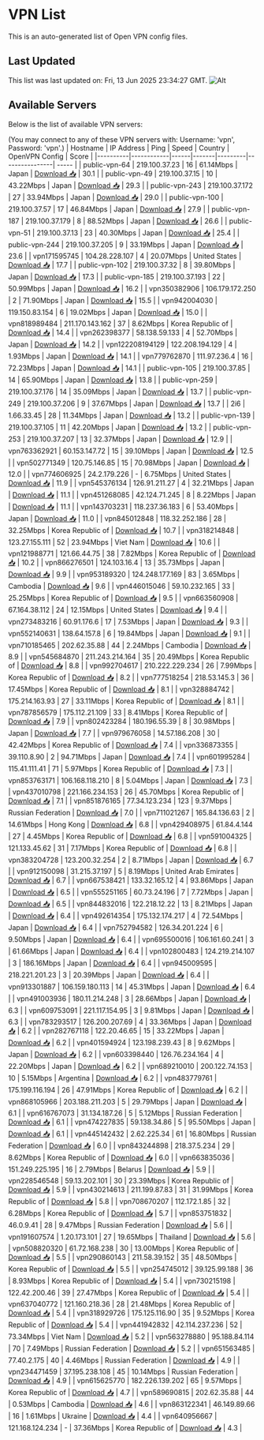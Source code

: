 # VPN List

This is an auto-generated list of Open VPN config files.

## Last Updated

This list was last updated on: Fri, 13 Jun 2025 23:34:27 GMT.
![Alt](https://repobeats.axiom.co/api/embed/186b98318ef1479477931607c1ad7d823f12451f.svg "Repobeats analytics image")

## Available Servers

Below is the list of available VPN servers:

(You may connect to any of these VPN servers with: Username: 'vpn', Password: 'vpn'.)
| Hostname | IP Address | Ping | Speed | Country | OpenVPN Config | Score |
|----------|------------|------|-------|---------|----------------| ----- |
| public-vpn-64 | 219.100.37.23 | 16 | 61.14Mbps | Japan | [Download 📥](./configs/server_0_JP.ovpn) | 30.1 |
| public-vpn-49 | 219.100.37.15 | 10 | 43.22Mbps | Japan | [Download 📥](./configs/server_1_JP.ovpn) | 29.3 |
| public-vpn-243 | 219.100.37.172 | 27 | 33.94Mbps | Japan | [Download 📥](./configs/server_2_JP.ovpn) | 29.0 |
| public-vpn-100 | 219.100.37.57 | 17 | 46.84Mbps | Japan | [Download 📥](./configs/server_3_JP.ovpn) | 27.9 |
| public-vpn-187 | 219.100.37.179 | 8 | 88.52Mbps | Japan | [Download 📥](./configs/server_4_JP.ovpn) | 26.6 |
| public-vpn-51 | 219.100.37.13 | 23 | 40.30Mbps | Japan | [Download 📥](./configs/server_5_JP.ovpn) | 25.4 |
| public-vpn-244 | 219.100.37.205 | 9 | 33.19Mbps | Japan | [Download 📥](./configs/server_6_JP.ovpn) | 23.6 |
| vpn171595745 | 104.28.228.107 | 4 | 20.07Mbps | United States | [Download 📥](./configs/server_7_US.ovpn) | 17.7 |
| public-vpn-102 | 219.100.37.32 | 8 | 39.80Mbps | Japan | [Download 📥](./configs/server_8_JP.ovpn) | 17.3 |
| public-vpn-185 | 219.100.37.193 | 22 | 50.99Mbps | Japan | [Download 📥](./configs/server_9_JP.ovpn) | 16.2 |
| vpn350382906 | 106.179.172.250 | 2 | 71.90Mbps | Japan | [Download 📥](./configs/server_10_JP.ovpn) | 15.5 |
| vpn942004030 | 119.150.83.154 | 6 | 19.02Mbps | Japan | [Download 📥](./configs/server_11_JP.ovpn) | 15.0 |
| vpn818989484 | 211.170.143.162 | 37 | 8.62Mbps | Korea Republic of | [Download 📥](./configs/server_12_KR.ovpn) | 14.4 |
| vpn262398377 | 58.138.59.133 | 4 | 52.70Mbps | Japan | [Download 📥](./configs/server_13_JP.ovpn) | 14.2 |
| vpn122208194129 | 122.208.194.129 | 4 | 1.93Mbps | Japan | [Download 📥](./configs/server_14_JP.ovpn) | 14.1 |
| vpn779762870 | 111.97.236.4 | 16 | 72.23Mbps | Japan | [Download 📥](./configs/server_15_JP.ovpn) | 14.1 |
| public-vpn-105 | 219.100.37.85 | 14 | 65.90Mbps | Japan | [Download 📥](./configs/server_16_JP.ovpn) | 13.8 |
| public-vpn-259 | 219.100.37.176 | 14 | 35.09Mbps | Japan | [Download 📥](./configs/server_17_JP.ovpn) | 13.7 |
| public-vpn-249 | 219.100.37.206 | 9 | 37.67Mbps | Japan | [Download 📥](./configs/server_18_JP.ovpn) | 13.7 |
| 2i6 | 1.66.33.45 | 28 | 11.34Mbps | Japan | [Download 📥](./configs/server_19_JP.ovpn) | 13.2 |
| public-vpn-139 | 219.100.37.105 | 11 | 42.20Mbps | Japan | [Download 📥](./configs/server_20_JP.ovpn) | 13.2 |
| public-vpn-253 | 219.100.37.207 | 13 | 32.37Mbps | Japan | [Download 📥](./configs/server_21_JP.ovpn) | 12.9 |
| vpn763362921 | 60.153.147.72 | 15 | 39.10Mbps | Japan | [Download 📥](./configs/server_22_JP.ovpn) | 12.5 |
| vpn502771349 | 120.75.146.85 | 15 | 70.98Mbps | Japan | [Download 📥](./configs/server_23_JP.ovpn) | 12.0 |
| vpn774606925 | 24.2.179.226 | - | 6.75Mbps | United States | [Download 📥](./configs/server_24_US.ovpn) | 11.9 |
| vpn545376134 | 126.91.211.27 | 4 | 32.21Mbps | Japan | [Download 📥](./configs/server_25_JP.ovpn) | 11.1 |
| vpn451268085 | 42.124.71.245 | 8 | 8.22Mbps | Japan | [Download 📥](./configs/server_26_JP.ovpn) | 11.1 |
| vpn143703231 | 118.237.36.183 | 6 | 53.40Mbps | Japan | [Download 📥](./configs/server_27_JP.ovpn) | 11.0 |
| vpn845012848 | 118.32.252.186 | 28 | 32.25Mbps | Korea Republic of | [Download 📥](./configs/server_28_KR.ovpn) | 10.7 |
| vpn318214848 | 123.27.155.111 | 52 | 23.94Mbps | Viet Nam | [Download 📥](./configs/server_29_VN.ovpn) | 10.6 |
| vpn121988771 | 121.66.44.75 | 38 | 7.82Mbps | Korea Republic of | [Download 📥](./configs/server_30_KR.ovpn) | 10.2 |
| vpn866276501 | 124.103.16.4 | 13 | 35.73Mbps | Japan | [Download 📥](./configs/server_31_JP.ovpn) | 9.9 |
| vpn953189320 | 124.248.177.169 | 83 | 3.65Mbps | Cambodia | [Download 📥](./configs/server_32_KH.ovpn) | 9.6 |
| vpn446015046 | 59.10.232.165 | 33 | 25.25Mbps | Korea Republic of | [Download 📥](./configs/server_33_KR.ovpn) | 9.5 |
| vpn663560908 | 67.164.38.112 | 24 | 12.15Mbps | United States | [Download 📥](./configs/server_34_US.ovpn) | 9.4 |
| vpn273483216 | 60.91.176.6 | 17 | 7.53Mbps | Japan | [Download 📥](./configs/server_35_JP.ovpn) | 9.3 |
| vpn552140631 | 138.64.157.8 | 6 | 19.84Mbps | Japan | [Download 📥](./configs/server_36_JP.ovpn) | 9.1 |
| vpn710185465 | 202.62.35.88 | 44 | 2.24Mbps | Cambodia | [Download 📥](./configs/server_37_KH.ovpn) | 8.9 |
| vpn545684870 | 211.243.214.164 | 35 | 20.49Mbps | Korea Republic of | [Download 📥](./configs/server_38_KR.ovpn) | 8.8 |
| vpn992704617 | 210.222.229.234 | 26 | 7.99Mbps | Korea Republic of | [Download 📥](./configs/server_39_KR.ovpn) | 8.2 |
| vpn777518254 | 218.53.145.3 | 36 | 17.45Mbps | Korea Republic of | [Download 📥](./configs/server_40_KR.ovpn) | 8.1 |
| vpn328884742 | 175.214.163.93 | 27 | 33.11Mbps | Korea Republic of | [Download 📥](./configs/server_41_KR.ovpn) | 8.1 |
| vpn787856579 | 175.112.21.109 | 33 | 8.41Mbps | Korea Republic of | [Download 📥](./configs/server_42_KR.ovpn) | 7.9 |
| vpn802423284 | 180.196.55.39 | 8 | 30.98Mbps | Japan | [Download 📥](./configs/server_43_JP.ovpn) | 7.7 |
| vpn979676058 | 14.57.186.208 | 30 | 42.42Mbps | Korea Republic of | [Download 📥](./configs/server_44_KR.ovpn) | 7.4 |
| vpn336873355 | 39.110.8.90 | 2 | 94.71Mbps | Japan | [Download 📥](./configs/server_45_JP.ovpn) | 7.4 |
| vpn601995284 | 115.41.111.41 | 71 | 5.97Mbps | Korea Republic of | [Download 📥](./configs/server_46_KR.ovpn) | 7.3 |
| vpn853763171 | 106.168.118.210 | 8 | 5.04Mbps | Japan | [Download 📥](./configs/server_47_JP.ovpn) | 7.3 |
| vpn437010798 | 221.166.234.153 | 26 | 45.70Mbps | Korea Republic of | [Download 📥](./configs/server_48_KR.ovpn) | 7.1 |
| vpn851876165 | 77.34.123.234 | 123 | 9.37Mbps | Russian Federation | [Download 📥](./configs/server_49_RU.ovpn) | 7.0 |
| vpn711021267 | 165.84.136.63 | 2 | 14.61Mbps | Hong Kong | [Download 📥](./configs/server_50_HK.ovpn) | 6.8 |
| vpn429408975 | 61.84.4.144 | 27 | 4.45Mbps | Korea Republic of | [Download 📥](./configs/server_51_KR.ovpn) | 6.8 |
| vpn591004325 | 121.133.45.62 | 31 | 7.17Mbps | Korea Republic of | [Download 📥](./configs/server_52_KR.ovpn) | 6.8 |
| vpn383204728 | 123.200.32.254 | 2 | 8.71Mbps | Japan | [Download 📥](./configs/server_53_JP.ovpn) | 6.7 |
| vpn912150098 | 31.215.37.197 | 5 | 8.19Mbps | United Arab Emirates | [Download 📥](./configs/server_54_AE.ovpn) | 6.7 |
| vpn667538421 | 133.32.165.12 | 4 | 93.86Mbps | Japan | [Download 📥](./configs/server_55_JP.ovpn) | 6.5 |
| vpn555251165 | 60.73.24.196 | 7 | 7.72Mbps | Japan | [Download 📥](./configs/server_56_JP.ovpn) | 6.5 |
| vpn844832016 | 122.218.12.22 | 13 | 8.21Mbps | Japan | [Download 📥](./configs/server_57_JP.ovpn) | 6.4 |
| vpn492614354 | 175.132.174.217 | 4 | 72.54Mbps | Japan | [Download 📥](./configs/server_58_JP.ovpn) | 6.4 |
| vpn752794582 | 126.34.201.224 | 6 | 9.50Mbps | Japan | [Download 📥](./configs/server_59_JP.ovpn) | 6.4 |
| vpn695500016 | 106.161.60.241 | 3 | 61.66Mbps | Japan | [Download 📥](./configs/server_60_JP.ovpn) | 6.4 |
| vpn102800483 | 124.219.214.107 | 3 | 186.16Mbps | Japan | [Download 📥](./configs/server_61_JP.ovpn) | 6.4 |
| vpn945009595 | 218.221.201.23 | 3 | 20.39Mbps | Japan | [Download 📥](./configs/server_62_JP.ovpn) | 6.4 |
| vpn913301887 | 106.159.180.113 | 14 | 45.31Mbps | Japan | [Download 📥](./configs/server_63_JP.ovpn) | 6.4 |
| vpn491003936 | 180.11.214.248 | 3 | 28.66Mbps | Japan | [Download 📥](./configs/server_64_JP.ovpn) | 6.3 |
| vpn609753091 | 221.117.154.95 | 3 | 9.81Mbps | Japan | [Download 📥](./configs/server_65_JP.ovpn) | 6.3 |
| vpn783293517 | 126.200.207.69 | 4 | 33.36Mbps | Japan | [Download 📥](./configs/server_66_JP.ovpn) | 6.2 |
| vpn282767118 | 122.20.46.65 | 15 | 33.22Mbps | Japan | [Download 📥](./configs/server_67_JP.ovpn) | 6.2 |
| vpn401594924 | 123.198.239.43 | 8 | 9.62Mbps | Japan | [Download 📥](./configs/server_68_JP.ovpn) | 6.2 |
| vpn603398440 | 126.76.234.164 | 4 | 22.20Mbps | Japan | [Download 📥](./configs/server_69_JP.ovpn) | 6.2 |
| vpn689210010 | 200.122.74.153 | 10 | 5.15Mbps | Argentina | [Download 📥](./configs/server_70_AR.ovpn) | 6.2 |
| vpn483779761 | 175.199.116.194 | 26 | 47.91Mbps | Korea Republic of | [Download 📥](./configs/server_71_KR.ovpn) | 6.2 |
| vpn868105966 | 203.188.211.203 | 5 | 29.79Mbps | Japan | [Download 📥](./configs/server_72_JP.ovpn) | 6.1 |
| vpn616767073 | 31.134.187.26 | 5 | 5.12Mbps | Russian Federation | [Download 📥](./configs/server_73_RU.ovpn) | 6.1 |
| vpn474227835 | 59.138.34.86 | 5 | 95.50Mbps | Japan | [Download 📥](./configs/server_74_JP.ovpn) | 6.1 |
| vpn445142432 | 2.62.225.34 | 61 | 16.80Mbps | Russian Federation | [Download 📥](./configs/server_75_RU.ovpn) | 6.0 |
| vpn843244898 | 218.37.5.234 | 29 | 8.62Mbps | Korea Republic of | [Download 📥](./configs/server_76_KR.ovpn) | 6.0 |
| vpn663835036 | 151.249.225.195 | 16 | 2.79Mbps | Belarus | [Download 📥](./configs/server_77_BY.ovpn) | 5.9 |
| vpn228546548 | 59.13.202.101 | 30 | 23.39Mbps | Korea Republic of | [Download 📥](./configs/server_78_KR.ovpn) | 5.9 |
| vpn430214613 | 211.199.87.83 | 31 | 31.99Mbps | Korea Republic of | [Download 📥](./configs/server_79_KR.ovpn) | 5.8 |
| vpn708670207 | 112.172.1.85 | 32 | 6.28Mbps | Korea Republic of | [Download 📥](./configs/server_80_KR.ovpn) | 5.7 |
| vpn853751832 | 46.0.9.41 | 28 | 9.47Mbps | Russian Federation | [Download 📥](./configs/server_81_RU.ovpn) | 5.6 |
| vpn191607574 | 1.20.173.101 | 27 | 19.65Mbps | Thailand | [Download 📥](./configs/server_82_TH.ovpn) | 5.6 |
| vpn508820320 | 61.72.168.238 | 30 | 13.00Mbps | Korea Republic of | [Download 📥](./configs/server_83_KR.ovpn) | 5.5 |
| vpn290860143 | 211.58.39.152 | 35 | 48.50Mbps | Korea Republic of | [Download 📥](./configs/server_84_KR.ovpn) | 5.5 |
| vpn254745012 | 39.125.99.188 | 36 | 8.93Mbps | Korea Republic of | [Download 📥](./configs/server_85_KR.ovpn) | 5.4 |
| vpn730215198 | 122.42.200.46 | 39 | 27.47Mbps | Korea Republic of | [Download 📥](./configs/server_86_KR.ovpn) | 5.4 |
| vpn637040772 | 121.160.218.36 | 28 | 21.48Mbps | Korea Republic of | [Download 📥](./configs/server_87_KR.ovpn) | 5.4 |
| vpn318929726 | 175.125.116.90 | 35 | 9.52Mbps | Korea Republic of | [Download 📥](./configs/server_88_KR.ovpn) | 5.4 |
| vpn441942832 | 42.114.237.236 | 52 | 73.34Mbps | Viet Nam | [Download 📥](./configs/server_89_VN.ovpn) | 5.2 |
| vpn563278880 | 95.188.84.114 | 70 | 7.49Mbps | Russian Federation | [Download 📥](./configs/server_90_RU.ovpn) | 5.2 |
| vpn651563485 | 77.40.2.175 | 40 | 4.46Mbps | Russian Federation | [Download 📥](./configs/server_91_RU.ovpn) | 4.9 |
| vpn234471459 | 37.195.238.108 | 45 | 10.14Mbps | Russian Federation | [Download 📥](./configs/server_92_RU.ovpn) | 4.9 |
| vpn615625770 | 182.226.139.202 | 65 | 9.57Mbps | Korea Republic of | [Download 📥](./configs/server_93_KR.ovpn) | 4.7 |
| vpn589690815 | 202.62.35.88 | 44 | 0.53Mbps | Cambodia | [Download 📥](./configs/server_94_KH.ovpn) | 4.6 |
| vpn863122341 | 46.149.89.66 | 16 | 1.61Mbps | Ukraine | [Download 📥](./configs/server_95_UA.ovpn) | 4.4 |
| vpn640956667 | 121.168.124.234 | - | 37.36Mbps | Korea Republic of | [Download 📥](./configs/server_96_KR.ovpn) | 4.3 |
